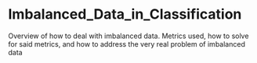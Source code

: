 # Imbalanced_Data_in_Classification
Overview of how to deal with imbalanced data. Metrics used, how to solve for said metrics, and how to address the very real problem of imbalanced data
